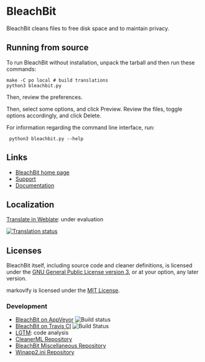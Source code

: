 # BleachBit

BleachBit cleans files to free disk space and to maintain privacy.

## Running from source

To run BleachBit without installation, unpack the tarball and then run these
commands:

    make -C po local # build translations
    python3 bleachbit.py

Then, review the preferences.

Then, select some options, and click Preview.  Review the files, toggle options accordingly, and click Delete.

For information regarding the command line interface, run:

     python3 bleachbit.py --help

## Links

* [BleachBit home 
page](https://www.bleachbit.org)
* [Support](https://www.bleachbit.org/help)
* [Documentation](https://docs.bleachbit.org)

## Localization

[Translate in Weblate](https://hosted.weblate.org/projects/bleachbit/): under evaluation

<a href="https://hosted.weblate.org/engage/bleachbit/">
      <img src="https://hosted.weblate.org/widgets/bleachbit/-/multi-auto.svg" alt="Translation status"/>
</a>

## Licenses

BleachBit itself, including source code and cleaner definitions, is licensed under the [GNU General Public License version 3](COPYING), or at your option, any later version.

markovify is licensed under the [MIT License](https://github.com/jsvine/markovify/blob/master/LICENSE.txt).

### Development
* [BleachBit on AppVeyor](https://ci.appveyor.com/project/az0/bleachbit)  ![Build status](https://ci.appveyor.com/api/projects/status/7p8amofd7rv7n268?svg=true)
* [BleachBit on Travis CI](https://travis-ci.com/github/bleachbit/bleachbit)  ![Build Status](https://travis-ci.com/bleachbit/bleachbit.svg?branch=master)
* [LGTM](https://lgtm.com/projects/g/bleachbit/bleachbit/): code analysis
* [CleanerML Repository](https://github.com/bleachbit/cleanerml)
* [BleachBit Miscellaneous Repository](https://github.com/bleachbit/bleachbit-misc)
* [Winapp2.ini Repository](https://github.com/bleachbit/winapp2.ini)
